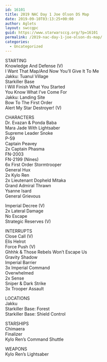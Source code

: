 ```yaml
---
id: 16101
title: 2019 NAC Day 1 Joe Olson DS Map
date: 2019-09-10T03:13:25+00:00
author: Aglets
layout: swccgpc
guid: https://www.starwarsccg.org/?p=16101
permalink: /2019-nac-day-1-joe-olson-ds-map/
categories:
  - Uncategorized
---
```

STARTING  
Knowledge And Defense (V)  
I Want That Map/And Now You’ll Give It To Me  
Jakku: Tuanul Village  
Starkiller Base  
I Will Finish What You Started  
You Know What I&#8217;ve Come For  
Jakku: Landing Site  
Bow To The First Order  
Alert My Star Destroyer! (V)

CHARACTERS  
Dr. Evazan & Ponda Baba  
Mara Jade With Lightsaber  
Supreme Leader Snoke  
P-59  
Captain Peavey  
2x Captain Phasma  
FN-2003  
FN-2199 (Nines)  
6x First Order Stormtrooper  
General Hux  
2x Kylo Ren  
2x Lieutenant Dopheld Mitaka  
Grand Admiral Thrawn  
Ysanne Isard  
General Grievous

Imperial Decree (V)  
2x Lateral Damage  
No Escape  
Strategic Reserves (V)

INTERRUPTS  
Close Call (V)  
Elis Helrot  
Force Push (V)  
Ghhhk & Those Rebels Won&#8217;t Escape Us  
Gravity Shadow  
Imperial Barrier  
3x Imperial Command  
Overwhelmed  
2x Sense  
Sniper & Dark Strike  
3x Trooper Assault

LOCATIONS  
Jakku  
Starkiller Base: Forest  
Starkiller Base: Shield Control

STARSHIPS  
Chimaera  
Finalizer  
Kylo Ren&#8217;s Command Shuttle

WEAPONS  
Kylo Ren&#8217;s Lightsaber